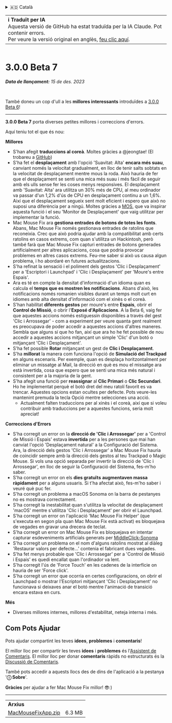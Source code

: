 <details>
<summary>🇦🇩 Català</summary>

[🇬🇧 English (GitHub)](https://github.com/noah-nuebling/mac-mouse-fix/releases/tag/3.0.0-Beta-7)\
**🇦🇩 Català**\
[🇩🇪 Deutsch](https://redirect.macmousefix.com/?target=mmf-release&tag=3.0.0-Beta-7&locale=de)\
[🇪🇸 Español](https://redirect.macmousefix.com/?target=mmf-release&tag=3.0.0-Beta-7&locale=es)\
[🇫🇷 Français](https://redirect.macmousefix.com/?target=mmf-release&tag=3.0.0-Beta-7&locale=fr)\
[🇮🇩 Indonesia](https://redirect.macmousefix.com/?target=mmf-release&tag=3.0.0-Beta-7&locale=id)\
[🇮🇹 Italiano](https://redirect.macmousefix.com/?target=mmf-release&tag=3.0.0-Beta-7&locale=it)\
[🇭🇺 Magyar](https://redirect.macmousefix.com/?target=mmf-release&tag=3.0.0-Beta-7&locale=hu)\
[🇳🇱 Nederlands](https://redirect.macmousefix.com/?target=mmf-release&tag=3.0.0-Beta-7&locale=nl)\
[🇵🇱 Polski](https://redirect.macmousefix.com/?target=mmf-release&tag=3.0.0-Beta-7&locale=pl)\
[🇧🇷 Português (Brasil)](https://redirect.macmousefix.com/?target=mmf-release&tag=3.0.0-Beta-7&locale=pt-BR)\
[🇵🇹 Português (Portugal)](https://redirect.macmousefix.com/?target=mmf-release&tag=3.0.0-Beta-7&locale=pt-PT)\
[🇷🇴 Română](https://redirect.macmousefix.com/?target=mmf-release&tag=3.0.0-Beta-7&locale=ro)\
[🇸🇪 Svenska](https://redirect.macmousefix.com/?target=mmf-release&tag=3.0.0-Beta-7&locale=sv)\
[🇻🇳 Tiếng Việt](https://redirect.macmousefix.com/?target=mmf-release&tag=3.0.0-Beta-7&locale=vi)\
[🇹🇷 Türkçe](https://redirect.macmousefix.com/?target=mmf-release&tag=3.0.0-Beta-7&locale=tr)\
[🇨🇿 Čeština](https://redirect.macmousefix.com/?target=mmf-release&tag=3.0.0-Beta-7&locale=cs)\
[🇬🇷 Ελληνικά](https://redirect.macmousefix.com/?target=mmf-release&tag=3.0.0-Beta-7&locale=el)\
[🇷🇺 Русский](https://redirect.macmousefix.com/?target=mmf-release&tag=3.0.0-Beta-7&locale=ru)\
[🇺🇦 Українська](https://redirect.macmousefix.com/?target=mmf-release&tag=3.0.0-Beta-7&locale=uk)\
[🇮🇱 עברית](https://redirect.macmousefix.com/?target=mmf-release&tag=3.0.0-Beta-7&locale=he)\
[🇸🇦 العربية](https://redirect.macmousefix.com/?target=mmf-release&tag=3.0.0-Beta-7&locale=ar)\
[🇮🇳 हिन्दी](https://redirect.macmousefix.com/?target=mmf-release&tag=3.0.0-Beta-7&locale=hi)\
[🇹🇭 ไทย](https://redirect.macmousefix.com/?target=mmf-release&tag=3.0.0-Beta-7&locale=th)\
[🇨🇳 中文 (简体)](https://redirect.macmousefix.com/?target=mmf-release&tag=3.0.0-Beta-7&locale=zh-Hans)\
[🇨🇳 中文 (繁體)](https://redirect.macmousefix.com/?target=mmf-release&tag=3.0.0-Beta-7&locale=zh-Hant)\
[🇭🇰 中文（香港)](https://redirect.macmousefix.com/?target=mmf-release&tag=3.0.0-Beta-7&locale=zh-HK)\
[🇯🇵 日本語](https://redirect.macmousefix.com/?target=mmf-release&tag=3.0.0-Beta-7&locale=ja)\
[🇰🇷 한국어](https://redirect.macmousefix.com/?target=mmf-release&tag=3.0.0-Beta-7&locale=ko)\
[Help translate Mac Mouse Fix to different languages!](https://github.com/noah-nuebling/mac-mouse-fix/discussions/731)
</details>
<table align=><td>
<b>ℹ️ Traduït per IA</b><br>
Aquesta versió de GitHub ha estat traduïda per la IA Claude. Pot contenir errors.<br>
Per veure la versió original en anglès, <a href="https://github.com/noah-nuebling/mac-mouse-fix/releases/tag/3.0.0-Beta-7">feu clic aquí</a>.
</td></table>

<table></table>

# 3.0.0 Beta 7
***Data de llançament:** 15 de des. 2023*

<br>

També doneu un cop d'ull a les **millores interessants** introduïdes a [3.0.0 Beta 6](https://redirect.macmousefix.com/?target=mmf-release&tag=3.0.0-Beta-6&locale=ca)!


---

**3.0.0 Beta 7** porta diverses petites millores i correccions d'errors.

Aquí teniu tot el que és nou:

**Millores**

- S'han afegit **traduccions al coreà**. Moltes gràcies a @jeongtae! (El trobareu a [GitHub](https://github.com/jeongtae))
- S'ha fet el **desplaçament** amb l'opció 'Suavitat: Alta' **encara més suau**, canviant només la velocitat gradualment, en lloc de tenir salts sobtats en la velocitat de desplaçament mentre mous la roda. Això hauria de fer que el desplaçament se senti una mica més suau i més fàcil de seguir amb els ulls sense fer les coses menys responsives. El desplaçament amb 'Suavitat: Alta' ara utilitza un 30% més de CPU, al meu ordinador va passar d'un 1,2% d'ús de CPU en desplaçament continu a un 1,6%. Així que el desplaçament segueix sent molt eficient i espero que això no suposi una diferència per a ningú. Moltes gràcies a [MOS](https://mos.caldis.me/), que va inspirar aquesta funció i el seu 'Monitor de Desplaçament' que vaig utilitzar per implementar la funció.
- Mac Mouse Fix ara **gestiona entrades de botons de totes les fonts**. Abans, Mac Mouse Fix només gestionava entrades de ratolins que reconeixia. Crec que això podria ajudar amb la compatibilitat amb certs ratolins en casos extrems, com quan s'utilitza un Hackintosh, però també farà que Mac Mouse Fix capturi entrades de botons generades artificialment per altres aplicacions, cosa que podria provocar problemes en altres casos extrems. Feu-me saber si això us causa algun problema, i ho abordaré en futures actualitzacions.
- S'ha refinat la sensació i el poliment dels gestos 'Clic i Desplaçament' per a 'Escriptori i Launchpad' i 'Clic i Desplaçament' per 'Moure's entre Espais'.
- Ara es té en compte la densitat d'informació d'un idioma quan es calcula el **temps que es mostren les notificacions**. Abans d'això, les notificacions només romanien visibles durant un temps molt curt en idiomes amb alta densitat d'informació com el xinès o el coreà.
- S'han habilitat **diferents gestos** per moure's entre **Espais**, obrir el **Control de Missió**, o obrir l'**Exposé d'Aplicacions**. A la Beta 6, vaig fer que aquestes accions només estiguessin disponibles a través del gest 'Clic i Arrossegar' - com a experiment per veure quanta gent realment es preocupava de poder accedir a aquestes accions d'altres maneres. Sembla que alguns sí que ho fan, així que ara ho he fet possible de nou accedir a aquestes accions mitjançant un simple 'Clic' d'un botó o mitjançant 'Clic i Desplaçament'.
- S'ha fet possible **Rotar** mitjançant un gest de **Clic i Desplaçament**.
- S'ha **millorat** la manera com funciona l'opció de **Simulació del Trackpad** en alguns escenaris. Per exemple, quan es desplaça horitzontalment per eliminar un missatge al Mail, la direcció en què es mou el missatge ara està invertida, cosa que espero que se senti una mica més natural i consistent per a la majoria de la gent.
- S'ha afegit una funció per **reassignar** al **Clic Primari** o **Clic Secundari**. Ho he implementat perquè el botó dret del meu ratolí favorit es va trencar. Aquestes opcions estan ocultes per defecte. Pots veure-les mantenint premuda la tecla Opció mentre selecciones una acció.
  - Actualment falten traduccions per al xinès i el coreà, així que si voleu contribuir amb traduccions per a aquestes funcions, seria molt apreciat!

**Correccions d'Errors**

- S'ha corregit un error on la **direcció de 'Clic i Arrossegar'** per a 'Control de Missió i Espais' estava **invertida** per a les persones que mai han canviat l'opció 'Desplaçament natural' a la Configuració del Sistema. Ara, la direcció dels gestos 'Clic i Arrossegar' a Mac Mouse Fix hauria de coincidir sempre amb la direcció dels gestos al teu Trackpad o Magic Mouse. Si vols una opció separada per invertir la direcció de 'Clic i Arrossegar', en lloc de seguir la Configuració del Sistema, fes-m'ho saber.
- S'ha corregit un error on els **dies gratuïts** **augmentaven massa ràpidament** per a alguns usuaris. Si t'ha afectat això, fes-m'ho saber i veuré què puc fer.
- S'ha corregit un problema a macOS Sonoma on la barra de pestanyes no es mostrava correctament.
- S'ha corregit la inestabilitat quan s'utilitza la velocitat de desplaçament 'macOS' mentre s'utilitza 'Clic i Desplaçament' per obrir el Launchpad.
- S'ha corregit un error on l'aplicació 'Mac Mouse Fix Helper' (que s'executa en segon pla quan Mac Mouse Fix està activat) es bloquejava de vegades en gravar una drecera de teclat.
- S'ha corregit un error on Mac Mouse Fix es bloquejava en intentar capturar esdeveniments artificials generats per [MiddleClick-Sonoma](https://github.com/artginzburg/MiddleClick-Sonoma)
- S'ha corregit un problema on el nom d'alguns ratolins mostrat al diàleg 'Restaurar valors per defecte...' contenia el fabricant dues vegades.
- S'ha fet menys probable que 'Clic i Arrossegar' per a 'Control de Missió i Espais' es quedi encallat quan l'ordinador va lent.
- S'ha corregit l'ús de 'Force Touch' en les cadenes de la interfície on hauria de ser 'Force click'.
- S'ha corregit un error que ocorria en certes configuracions, on obrir el Launchpad o mostrar l'Escriptori mitjançant 'Clic i Desplaçament' no funcionava si deixaves anar el botó mentre l'animació de transició encara estava en curs.


**Més**

- Diverses millores internes, millores d'estabilitat, neteja interna i més.

## Com Pots Ajudar

Pots ajudar compartint les teves **idees**, **problemes** i **comentaris**!

El millor lloc per compartir les teves **idees** i **problemes** és l'[Assistent de Comentaris](https://noah-nuebling.github.io/mac-mouse-fix-feedback-assistant/?type=bug-report).
El millor lloc per donar **comentaris** ràpids no estructurats és la [Discussió de Comentaris](https://github.com/noah-nuebling/mac-mouse-fix/discussions/366).

També pots accedir a aquests llocs des de dins de l'aplicació a la pestanya '**ⓘ Sobre**'.

**Gràcies** per ajudar a fer Mac Mouse Fix millor! 😎:)

---

<table align="start">
<tr>
    <td colspan=2>
        <b>Arxius</b>
    </td>
</tr>
<tr>
    <td><a href="https://github.com/noah-nuebling/mac-mouse-fix/releases/download/3.0.0-Beta-7/MacMouseFixApp.zip">MacMouseFixApp.zip</a></td>
    <td>6.3 MB</td>
</tr>
</table>